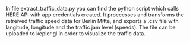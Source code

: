 In file extract_traffic_data.py you can find the python script which calls HERE API with app credentials created. It proccesses and transforms the retreived traffic speed data for Berlin Mitte, and exports a .csv file with langitude, longitude and the traffic jam level (speeds). The file can be uploaded to kepler.gl in order to visualize the traffic data.
